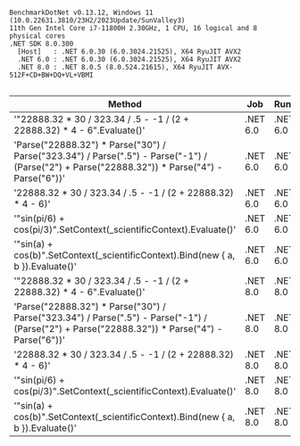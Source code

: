 ```

BenchmarkDotNet v0.13.12, Windows 11 (10.0.22631.3810/23H2/2023Update/SunValley3)
11th Gen Intel Core i7-11800H 2.30GHz, 1 CPU, 16 logical and 8 physical cores
.NET SDK 8.0.300
  [Host]   : .NET 6.0.30 (6.0.3024.21525), X64 RyuJIT AVX2
  .NET 6.0 : .NET 6.0.30 (6.0.3024.21525), X64 RyuJIT AVX2
  .NET 8.0 : .NET 8.0.5 (8.0.524.21615), X64 RyuJIT AVX-512F+CD+BW+DQ+VL+VBMI


```
| Method                                                                                                                                        | Job      | Runtime  | Mean        | Error     | StdDev    | Median      | Gen0   | Allocated |
|---------------------------------------------------------------------------------------------------------------------------------------------- |--------- |--------- |------------:|----------:|----------:|------------:|-------:|----------:|
| &#39;&quot;22888.32 * 30 / 323.34 / .5 - -1 / (2 + 22888.32) * 4 - 6&quot;.Evaluate()&#39;                                                                      | .NET 6.0 | .NET 6.0 | 527.7482 ns | 4.0499 ns | 3.7882 ns | 528.4466 ns |      - |         - |
| &#39;Parse(&quot;22888.32&quot;) * Parse(&quot;30&quot;) / Parse(&quot;323.34&quot;) / Parse(&quot;.5&quot;) - Parse(&quot;-1&quot;) / (Parse(&quot;2&quot;) + Parse(&quot;22888.32&quot;)) * Parse(&quot;4&quot;) - Parse(&quot;6&quot;))&#39; | .NET 6.0 | .NET 6.0 | 277.3025 ns | 1.4061 ns | 1.3153 ns | 277.3502 ns |      - |         - |
| &#39;22888.32 * 30 / 323.34 / .5 - -1 / (2 + 22888.32) * 4 - 6)&#39;                                                                                  | .NET 6.0 | .NET 6.0 |   0.0001 ns | 0.0003 ns | 0.0002 ns |   0.0000 ns |      - |         - |
| &#39;&quot;sin(pi/6) + cos(pi/3)&quot;.SetContext(_scientificContext).Evaluate()&#39;                                                                           | .NET 6.0 | .NET 6.0 | 378.5661 ns | 0.3277 ns | 0.2737 ns | 378.5160 ns | 0.0024 |      32 B |
| &#39;&quot;sin(a) + cos(b)&quot;.SetContext(_scientificContext).Bind(new { a, b }).Evaluate()&#39;                                                              | .NET 6.0 | .NET 6.0 | 522.3332 ns | 1.7836 ns | 1.6684 ns | 521.9783 ns | 0.0172 |     216 B |
| &#39;&quot;22888.32 * 30 / 323.34 / .5 - -1 / (2 + 22888.32) * 4 - 6&quot;.Evaluate()&#39;                                                                      | .NET 8.0 | .NET 8.0 | 487.2899 ns | 0.7486 ns | 0.6251 ns | 487.3210 ns |      - |         - |
| &#39;Parse(&quot;22888.32&quot;) * Parse(&quot;30&quot;) / Parse(&quot;323.34&quot;) / Parse(&quot;.5&quot;) - Parse(&quot;-1&quot;) / (Parse(&quot;2&quot;) + Parse(&quot;22888.32&quot;)) * Parse(&quot;4&quot;) - Parse(&quot;6&quot;))&#39; | .NET 8.0 | .NET 8.0 | 276.6270 ns | 1.3146 ns | 1.1653 ns | 276.2244 ns |      - |         - |
| &#39;22888.32 * 30 / 323.34 / .5 - -1 / (2 + 22888.32) * 4 - 6)&#39;                                                                                  | .NET 8.0 | .NET 8.0 |   0.0011 ns | 0.0012 ns | 0.0011 ns |   0.0010 ns |      - |         - |
| &#39;&quot;sin(pi/6) + cos(pi/3)&quot;.SetContext(_scientificContext).Evaluate()&#39;                                                                           | .NET 8.0 | .NET 8.0 | 274.3204 ns | 0.4150 ns | 0.3679 ns | 274.2281 ns | 0.0024 |      32 B |
| &#39;&quot;sin(a) + cos(b)&quot;.SetContext(_scientificContext).Bind(new { a, b }).Evaluate()&#39;                                                              | .NET 8.0 | .NET 8.0 | 290.4289 ns | 2.3446 ns | 2.1931 ns | 289.5847 ns | 0.0172 |     216 B |
